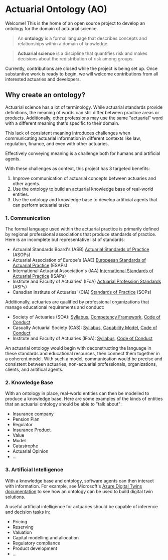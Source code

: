 # Actuarial Ontology (AO)
Welcome! This is the home of an open source project to develop an ontology for the domain of actuarial science.

> An **ontology** is a formal language that describes concepts and relationships within a domain of knowledge.

> **Actuarial science** is a discipline that quantifies risk and makes decisions about the redistribution of risk among groups.

Currently, contributions are closed while the project is being set up. Once substantive work is ready to begin, we will welcome contributions from all interested actuaries and developers.

## Why create an ontology?
Actuarial science has a lot of terminology. While actuarial standards provide definitions, the meaning of words can still differ between practice areas or products. Additionally, other professions may use the same "actuarial" word with a different meaning that's specific to their domain.

This lack of consistent meaning introduces challenges when communicating actuarial information in different contexts like law, regulation, finance, and even with other actuaries.

Effectively conveying meaning is a challenge both for humans and artificial agents.

With these challenges as context, this project has 3 targeted benefits:
1. Improve communication of actuarial concepts between actuaries and other agents.
2. Use the ontology to build an actuarial knowledge base of real-world entities.
3. Use the ontology and knowledge base to develop artificial agents that can perform actuarial tasks.


### 1. Communication
The formal language used within the actuarial practice is primarily defined by regional professional associations that produce standards of practice. Here is an incomplete but representative list of standards:

- Actuarial Standards Board's (ASB) [Actuarial Standards of Practice ](http://www.actuarialstandardsboard.org/standards-of-practice/) (ASOPs)
- Actuarial Association of Europe's (AAE) [Europeean Standards of Actuarial Practice](https://actuary.eu/about-the-aae/european-standards-of-actuarial-practice/) (ESAPs)
- International Actuarial Association's (IAA) [International Standards of Actuarial Practice](https://www.actuaries.org/iaa/IAA/Publications/ISAPs/IAA/Publications/05ISAPs.aspx?hkey=334b21a7-a3ac-4e0e-8294-3cbc755ab14a) (ISAPs)
- Institute and Faculty of Actuaries' (IFoA) [Actuarial Profession Standards](https://actuaries.org.uk/standards/standards-and-guidance/professional-standards-directory/) (ASPs)
- Canadian Institute of Actuaries' (CIA) [Standards of Practice](https://www.cia-ica.ca/publications/standards-of-practice) (SOPs) 

Additionally, actuaries are qualified by professional organizations that manage educational requirements and conduct: 
- Society of Actuaries (SOA): [Syllabus](https://www.soa.org/education/exam-req/edu-fsa-req/), [Competency Framework](https://www.soa.org/professional-development/competency-framework/), [Code of Conduct](https://www.soa.org/about/governance/about-code-of-professional-conduct/)
- Casualty Actuarial Society (CAS): [Syllabus](https://www.casact.org/credential-requirements), [Capability Model](https://www.casact.org/professional-education/cas-capability-model), [Code of Conduct](https://www.casact.org/exams-admissions/resources/principles-and-policies-candidates)
- Institute and Faculty of Actuaries (IFoA): [Syllabus](https://actuaries.org.uk/curriculum/), [Code of Conduct](https://actuaries.org.uk/media/p3vdcokt/actuaries-code-v3-1.pdf)

An actuarial ontology would begin with deconstructing the language in these standards and educational resources, then connect them together in a coherent model. With such a model, communication would be precise and consistent between actuaries, non-actuarial professionals, organizations, clients, and aritifical agents.

### 2. Knowledge Base
With an ontology in place, real-world entities can then be modelled to produce a knowledge base. Here are some examples of the kinds of entities that an actuarial ontology should be able to "talk about":
- Insurance company
- Pension Plan
- Regulator
- Insurance Product
- Value
- Model
- Catastrophe
- Actuarial Opinion
- ...

### 3. Artificial Intelligence
With a knowledge base and ontology, software agents can then interact with information. For example, see Microsoft's [Azure Digital Twins documentation](https://learn.microsoft.com/en-us/azure/digital-twins/concepts-ontologies) to see how an ontology can be used to build digital twin solutions.

A useful artificial intelligence for actuaries should be capable of inference and decision tasks in:
- Pricing
- Reserving
- Valuation
- Capital modelling and allocation
- Regulatory compliance
- Product development
- ...
